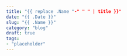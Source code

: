 ```yaml
---
title: "{{ replace .Name "-" " " | title }}"
date: "{{ .Date }}"
slug: "{{ .Name }}"
category: "blog"
draft: true
tags:
- "placeholder"
---
```

